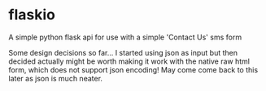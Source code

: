 # flaskio
A simple python flask api for use with a simple 'Contact Us' sms form

Some design decisions so far... I started using json as input but then decided actually might be worth making it work with the native raw html form, which does not support json encoding!  May come come back to this later as json is much neater.
